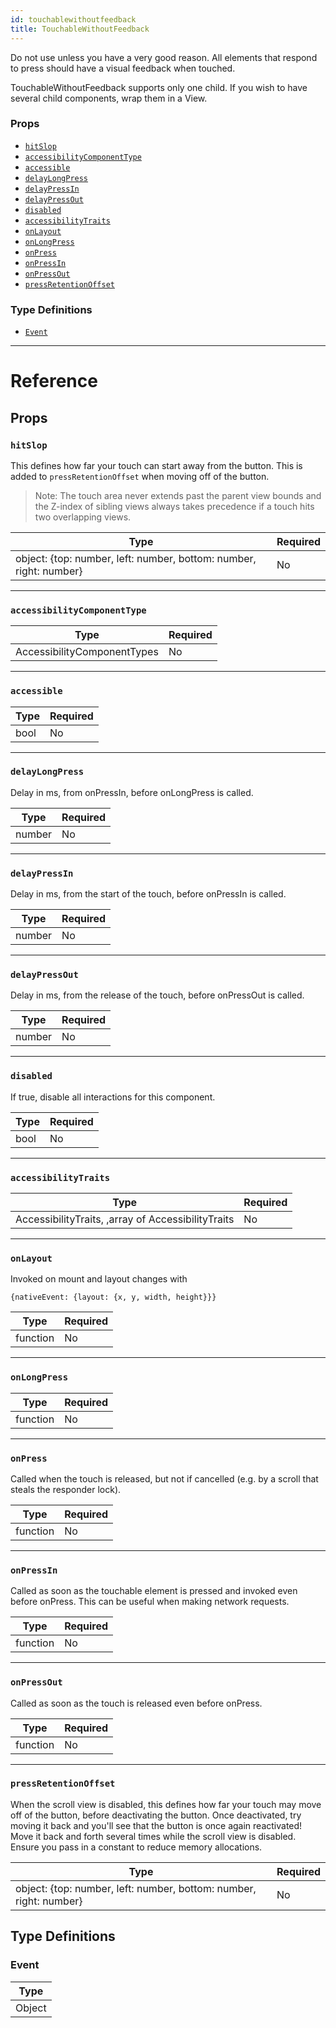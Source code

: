 ```yaml
---
id: touchablewithoutfeedback
title: TouchableWithoutFeedback
---
```

Do not use unless you have a very good reason. All elements that
respond to press should have a visual feedback when touched.

TouchableWithoutFeedback supports only one child.
If you wish to have several child components, wrap them in a View.

### Props

- [`hitSlop`](docs/touchablewithoutfeedback.html#hitslop)
- [`accessibilityComponentType`](docs/touchablewithoutfeedback.html#accessibilitycomponenttype)
- [`accessible`](docs/touchablewithoutfeedback.html#accessible)
- [`delayLongPress`](docs/touchablewithoutfeedback.html#delaylongpress)
- [`delayPressIn`](docs/touchablewithoutfeedback.html#delaypressin)
- [`delayPressOut`](docs/touchablewithoutfeedback.html#delaypressout)
- [`disabled`](docs/touchablewithoutfeedback.html#disabled)
- [`accessibilityTraits`](docs/touchablewithoutfeedback.html#accessibilitytraits)
- [`onLayout`](docs/touchablewithoutfeedback.html#onlayout)
- [`onLongPress`](docs/touchablewithoutfeedback.html#onlongpress)
- [`onPress`](docs/touchablewithoutfeedback.html#onpress)
- [`onPressIn`](docs/touchablewithoutfeedback.html#onpressin)
- [`onPressOut`](docs/touchablewithoutfeedback.html#onpressout)
- [`pressRetentionOffset`](docs/touchablewithoutfeedback.html#pressretentionoffset)




### Type Definitions

- [`Event`](docs/touchablewithoutfeedback.html#event)




---

# Reference

## Props

### `hitSlop`

This defines how far your touch can start away from the button. This is added to `pressRetentionOffset` when moving off of the button.

> Note:
> The touch area never extends past the parent view bounds and the Z-index of sibling views always takes precedence if a touch hits two overlapping views.

| Type | Required |
| - | - |
| object: {top: number, left: number, bottom: number, right: number} | No |




---

### `accessibilityComponentType`



| Type | Required |
| - | - |
| AccessibilityComponentTypes | No |




---

### `accessible`



| Type | Required |
| - | - |
| bool | No |




---

### `delayLongPress`

Delay in ms, from onPressIn, before onLongPress is called.

| Type | Required |
| - | - |
| number | No |




---

### `delayPressIn`

Delay in ms, from the start of the touch, before onPressIn is called.

| Type | Required |
| - | - |
| number | No |




---

### `delayPressOut`

Delay in ms, from the release of the touch, before onPressOut is called.

| Type | Required |
| - | - |
| number | No |




---

### `disabled`

If true, disable all interactions for this component.

| Type | Required |
| - | - |
| bool | No |




---

### `accessibilityTraits`



| Type | Required |
| - | - |
| AccessibilityTraits, ,array of AccessibilityTraits | No |




---

### `onLayout`

Invoked on mount and layout changes with

  `{nativeEvent: {layout: {x, y, width, height}}}`

| Type | Required |
| - | - |
| function | No |




---

### `onLongPress`



| Type | Required |
| - | - |
| function | No |




---

### `onPress`

Called when the touch is released, but not if cancelled (e.g. by a scroll
that steals the responder lock).

| Type | Required |
| - | - |
| function | No |




---

### `onPressIn`

Called as soon as the touchable element is pressed and invoked even before onPress.
This can be useful when making network requests.

| Type | Required |
| - | - |
| function | No |




---

### `onPressOut`

Called as soon as the touch is released even before onPress.

| Type | Required |
| - | - |
| function | No |




---

### `pressRetentionOffset`

When the scroll view is disabled, this defines how far your touch may
move off of the button, before deactivating the button. Once deactivated,
try moving it back and you'll see that the button is once again
reactivated! Move it back and forth several times while the scroll view
is disabled. Ensure you pass in a constant to reduce memory allocations.

| Type | Required |
| - | - |
| object: {top: number, left: number, bottom: number, right: number} | No |






## Type Definitions

### Event

| Type |
| - |
| Object |




